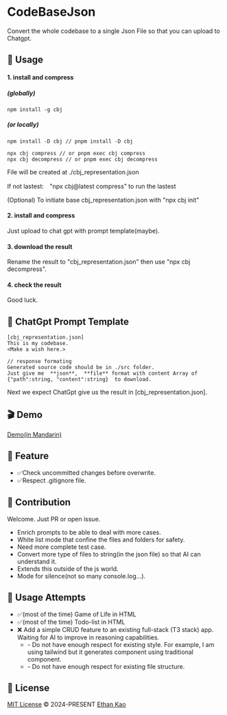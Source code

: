 
# CodeBaseJson

Convert the whole codebase to a single Json File so that you can upload to Chatgpt.

## 📄 Usage
#### 1. install and compress
##### (globally)
```
npm install -g cbj
```
##### (or locally)
```
npm install -D cbj // pnpm install -D cbj

npx cbj compress // or pnpm exec cbj compress
npx cbj decompress // or pnpm exec cbj decompress
```


File will be created at ./cbj_representation.json

If not lastest:　"npx cbj@latest compress" to run the lastest

(Optional) To initiate base cbj_representation.json with "npx cbj init"

#### 2. install and compress
Just upload to chat gpt with prompt template(maybe). 

#### 3. download the result
Rename the result to "cbj_representation.json" then use "npx cbj decompress".

#### 4. check the result
Good luck.



## 📄 ChatGpt Prompt Template
```
[cbj_representation.json]
This is my codebase.
<Make a wish here.>

// response formating
Generated source code should be in ./src folder.
Just give me  **json**,  **file** format with content Array of {"path":string, "content":string}  to download.
```
Next we expect ChatGpt give us the result in [cbj_representation.json].

## 🎬 Demo
[Demo(in Mandarin)](https://www.youtube.com/watch?v=eP6AGCm7wEY)


## 🐣 Feature
<ul>
  <li>✅Check uncommitted changes before overwrite.</li>
  <li>✅Respect .gitignore file.</li>
</ul>

## 🧱 Contribution

Welcome. Just PR or open issue.
<ul>
  <li>
  Enrich prompts to be able to deal with more cases.
  </li>
  <li>White list mode that confine the files and folders for safety.</li>
  <li>Need more complete test case.</li>
  <li>Convert more type of files to string(in the json file) so that AI can understand it.</li>
  <li>Extends this outside of the js world.</li>
  <li>Mode for silence(not so many console.log...).</li>
</ul>

<!-- ## 🧱 RFC(request for comments)
<ul>
  <li>Mechanism to deal with "// Other imports...", "// Other methods..." or other ai skipping behavior.</li>
</ul> -->

## 🧱 Usage Attempts
<ul>
  <li>
    ✅(most of the time) Game of Life in HTML
  </li>
  <li>
    ✅(most of the time) Todo-list in HTML
  </li>
  <li>
    ❌ Add a simple CRUD feature to an existing full-stack (T3 stack) app. Waiting for AI to improve in reasoning capabilities.
    <ul>
      <li>
      - Do not have enough respect for existing style. For example, I am using tailwind but it generates component using traditional component.
      </li>
      <li>
      - Do not have enough respect for existing file structure.
      </li>
    </ul>
     
  </li>
</ul>

## 📄 License

[MIT License](https://github.com/ethansnow2012/CodeBaseJson/blob/main/LICENSE) © 2024-PRESENT [Ethan Kao](https://github.com/ethansnow2012)
